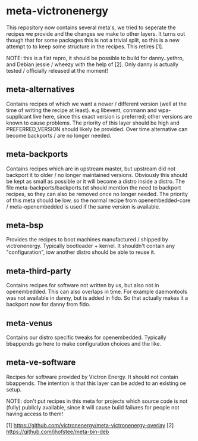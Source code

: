 meta-victronenergy
==================
This repository now contains several meta's, we tried to seperate the recipes
we provide and the changes we make to other layers. It turns out though that
for some packages this is not a trivial split, so this is a new attempt to
to keep some structure in the recipes. This retires [1].

NOTE: this is a flat repro, it should be possible to build for danny..yethro,
and Debian jessie / wheezy with the help of [2]. Only danny is actually tested /
officially released at the moment!

meta-alternatives
-----------------
Contains recipes of which we want a newer / different version (well at the time
of writing the recipe at least). e.g libevent, conmann and wpa-supplicant live
here, since this exact version is preferred; other versions are known to cause
problems. The priority of this layer should be high and PREFERRED_VERSION should
likely be provided. Over time alternative can become backports / are no longer
needed.

meta-backports
--------------
Contains recipes which are in upstream master, but upstream did not backport
it to older / no longer maintained versions. Obviously this should be kept as
small as possible or it will become a distro inside a distro. The file
meta-backports/backports.txt should mention the need to backport recipes, so
they can also be removed once no longer needed. The priority of this meta should
be low, so the normal recipe from openembedded-core / meta-openembedded is used
if the same version is available.

meta-bsp
--------
Provides the recipes to boot machines manufactured / shipped by victronenergy.
Typically bootloader + kernel. It shouldn't contain any "configuration", iow
another distro should be able to reuse it.

meta-third-party
----------------
Contains recipes for software not written by us, but also not in openembedded.
This can also overlaps in time. For example daemontools was not available in
danny, but is added in fido. So that actually makes it a backport now for danny
from fido.

meta-venus
----------
Contains our distro specific tweaks for openembedded. Typically bbappends go
here to make configuration choices and the like.

meta-ve-software
--------------------
Recipes for software provided by Victron Energy. It should not contain bbappends.
The intention is that this layer can be added to an existing oe setup.

NOTE: don't put recipes in this meta for projects which source code is not
(fully) publicly available, since it will cause build failures for people not
having access to them!

[1] https://github.com/victronenergy/meta-victronenergy-overlay
[2] https://github.com/jhofstee/meta-bin-deb
